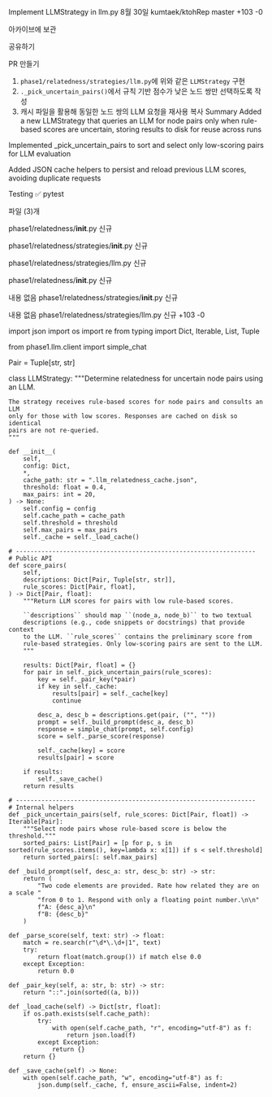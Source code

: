 Implement LLMStrategy in llm.py
8월 30일
kumtaek/ktohRep
master
+103
-0

아카이브에 보관

공유하기

PR 만들기


1. `phase1/relatedness/strategies/llm.py`에 위와 같은 `LLMStrategy` 구현
2. `._pick_uncertain_pairs()`에서 규칙 기반 점수가 낮은 노드 쌍만 선택하도록 작성
3. 캐시 파일을 활용해 동일한 노드 쌍의 LLM 요청을 재사용
복사
Summary
Added a new LLMStrategy that queries an LLM for node pairs only when rule-based scores are uncertain, storing results to disk for reuse across runs

Implemented _pick_uncertain_pairs to sort and select only low-scoring pairs for LLM evaluation

Added JSON cache helpers to persist and reload previous LLM scores, avoiding duplicate requests

Testing
✅ pytest


파일 (3)개

phase1/relatedness/__init__.py
신규

phase1/relatedness/strategies/__init__.py
신규

phase1/relatedness/strategies/llm.py
신규


phase1/relatedness/__init__.py
신규

내용 없음
phase1/relatedness/strategies/__init__.py
신규

내용 없음
phase1/relatedness/strategies/llm.py
신규
+103
-0

import json
import os
import re
from typing import Dict, Iterable, List, Tuple

from phase1.llm.client import simple_chat

Pair = Tuple[str, str]


class LLMStrategy:
    """Determine relatedness for uncertain node pairs using an LLM.

    The strategy receives rule-based scores for node pairs and consults an LLM
    only for those with low scores. Responses are cached on disk so identical
    pairs are not re-queried.
    """

    def __init__(
        self,
        config: Dict,
        *,
        cache_path: str = ".llm_relatedness_cache.json",
        threshold: float = 0.4,
        max_pairs: int = 20,
    ) -> None:
        self.config = config
        self.cache_path = cache_path
        self.threshold = threshold
        self.max_pairs = max_pairs
        self._cache = self._load_cache()

    # ------------------------------------------------------------------
    # Public API
    def score_pairs(
        self,
        descriptions: Dict[Pair, Tuple[str, str]],
        rule_scores: Dict[Pair, float],
    ) -> Dict[Pair, float]:
        """Return LLM scores for pairs with low rule-based scores.

        ``descriptions`` should map ``(node_a, node_b)`` to two textual
        descriptions (e.g., code snippets or docstrings) that provide context
        to the LLM. ``rule_scores`` contains the preliminary score from
        rule-based strategies. Only low-scoring pairs are sent to the LLM.
        """

        results: Dict[Pair, float] = {}
        for pair in self._pick_uncertain_pairs(rule_scores):
            key = self._pair_key(*pair)
            if key in self._cache:
                results[pair] = self._cache[key]
                continue

            desc_a, desc_b = descriptions.get(pair, ("", ""))
            prompt = self._build_prompt(desc_a, desc_b)
            response = simple_chat(prompt, self.config)
            score = self._parse_score(response)

            self._cache[key] = score
            results[pair] = score

        if results:
            self._save_cache()
        return results

    # ------------------------------------------------------------------
    # Internal helpers
    def _pick_uncertain_pairs(self, rule_scores: Dict[Pair, float]) -> Iterable[Pair]:
        """Select node pairs whose rule-based score is below the threshold."""
        sorted_pairs: List[Pair] = [p for p, s in sorted(rule_scores.items(), key=lambda x: x[1]) if s < self.threshold]
        return sorted_pairs[: self.max_pairs]

    def _build_prompt(self, desc_a: str, desc_b: str) -> str:
        return (
            "Two code elements are provided. Rate how related they are on a scale "
            "from 0 to 1. Respond with only a floating point number.\n\n"
            f"A: {desc_a}\n"
            f"B: {desc_b}"
        )

    def _parse_score(self, text: str) -> float:
        match = re.search(r"\d*\.\d+|1", text)
        try:
            return float(match.group()) if match else 0.0
        except Exception:
            return 0.0

    def _pair_key(self, a: str, b: str) -> str:
        return "::".join(sorted((a, b)))

    def _load_cache(self) -> Dict[str, float]:
        if os.path.exists(self.cache_path):
            try:
                with open(self.cache_path, "r", encoding="utf-8") as f:
                    return json.load(f)
            except Exception:
                return {}
        return {}

    def _save_cache(self) -> None:
        with open(self.cache_path, "w", encoding="utf-8") as f:
            json.dump(self._cache, f, ensure_ascii=False, indent=2)